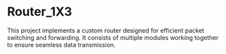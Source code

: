 # Router_1X3
This project implements a custom router designed for efficient packet switching and forwarding. It consists of multiple modules working together to ensure seamless data transmission.
